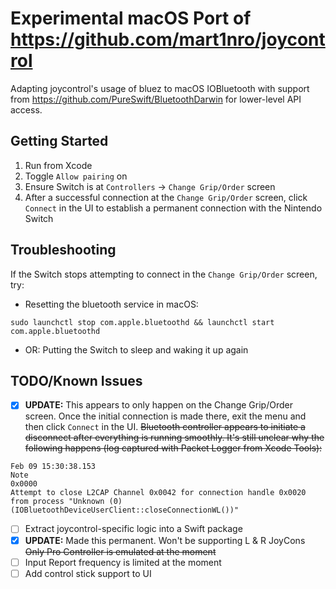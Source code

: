 # Experimental macOS Port of https://github.com/mart1nro/joycontrol

Adapting joycontrol's usage of bluez to macOS IOBluetooth with support from https://github.com/PureSwift/BluetoothDarwin for lower-level API access.

## Getting Started

1. Run from Xcode
2. Toggle ```Allow pairing``` on
3. Ensure Switch is at ```Controllers``` -> ```Change Grip/Order``` screen
4. After a successful connection at the ```Change Grip/Order``` screen, click ```Connect``` in the UI to establish a permanent connection with the Nintendo Switch

## Troubleshooting

If the Switch stops attempting to connect in the ```Change Grip/Order``` screen, try:
* Resetting the bluetooth service in macOS:
```
sudo launchctl stop com.apple.bluetoothd && launchctl start com.apple.bluetoothd
```
* OR: Putting the Switch to sleep and waking it up again

## TODO/Known Issues

- [x] __UPDATE:__ This appears to only happen on the Change Grip/Order screen. Once the initial connection is made there, exit the menu and then click ```Connect``` in the UI. ~~Bluetooth controller appears to initiate a disconnect after everything is running smoothly. It's still unclear why the following happens (log captured with Packet Logger from Xcode Tools):~~

```
Feb 09 15:30:38.153
Note
0x0000
Attempt to close L2CAP Channel 0x0042 for connection handle 0x0020 from process "Unknown (0) (IOBluetoothDeviceUserClient::closeConnectionWL())"
```

- [ ] Extract joycontrol-specific logic into a Swift package
- [X] __UPDATE:__ Made this permanent. Won't be supporting L & R JoyCons ~~Only Pro Controller is emulated at the moment~~
- [ ] Input Report frequency is limited at the moment
- [ ] Add control stick support to UI
